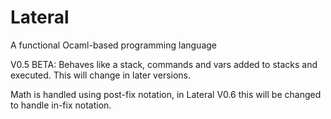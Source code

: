 # Lateral
A functional Ocaml-based programming language

V0.5 BETA: Behaves like a stack, commands and vars added to stacks and executed. This will change in later versions. 

Math is handled using post-fix notation, in Lateral V0.6 this will be changed to handle in-fix notation.
